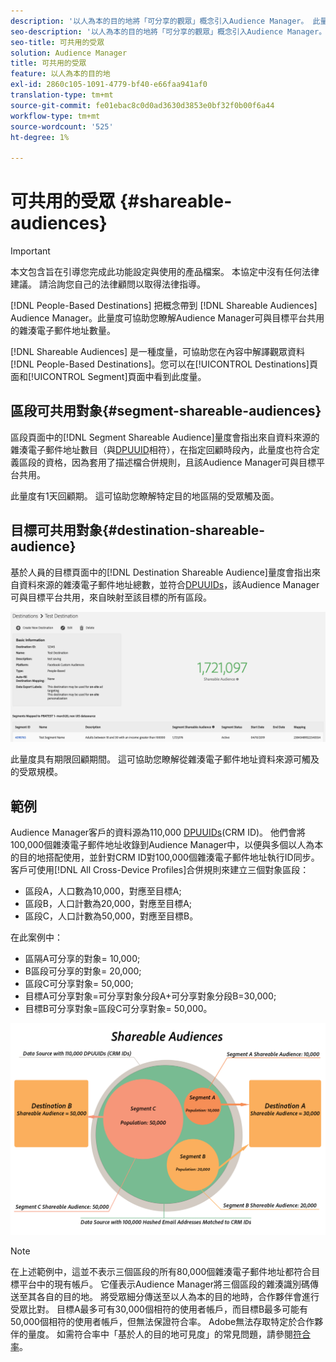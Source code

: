 ```yaml
---
description: '以人為本的目的地將「可分享的觀眾」概念引入Audience Manager。 此量度可協助您瞭解Audience Manager可與目標平台共用的雜湊電子郵件地址數量。 '
seo-description: '以人為本的目的地將「可分享的觀眾」概念引入Audience Manager。 此量度可協助您瞭解Audience Manager可與目標平台共用的雜湊電子郵件地址數量。 '
seo-title: 可共用的受眾
solution: Audience Manager
title: 可共用的受眾
feature: 以人為本的目的地
exl-id: 2860c105-1091-4779-bf40-e66faa941af0
translation-type: tm+mt
source-git-commit: fe01ebac8c0d0ad3630d3853e0bf32f0b00f6a44
workflow-type: tm+mt
source-wordcount: '525'
ht-degree: 1%

---
```


# 可共用的受眾 {#shareable-audiences}

>[!IMPORTANT]
>本文包含旨在引導您完成此功能設定與使用的產品檔案。 本協定中沒有任何法律建議。 請洽詢您自己的法律顧問以取得法律指導。

[!DNL People-Based Destinations] 把概念帶到 [!DNL Shareable Audiences] Audience Manager。此量度可協助您瞭解Audience Manager可與目標平台共用的雜湊電子郵件地址數量。

[!DNL Shareable Audiences] 是一種度量，可協助您在內容中解譯觀眾資料 [!DNL People-Based Destinations]。您可以在[!UICONTROL Destinations]頁面和[!UICONTROL Segment]頁面中看到此度量。

## 區段可共用對象{#segment-shareable-audiences}

區段頁面中的[!DNL Segment Shareable Audience]量度會指出來自資料來源的雜湊電子郵件地址數目（與[DPUUID](../../reference/ids-in-aam.md)相符），在指定回顧時段內，此量度也符合定義區段的資格，因為套用了描述檔合併規則，且該Audience Manager可與目標平台共用。

此量度有1天回顧期。 這可協助您瞭解特定目的地區隔的受眾觸及面。

## 目標可共用對象{#destination-shareable-audience}

基於人員的目標頁面中的[!DNL Destination Shareable Audience]量度會指出來自資料來源的雜湊電子郵件地址總數，並符合[DPUUIDs](../../reference/ids-in-aam.md)，該Audience Manager可與目標平台共用，來自映射至該目標的所有區段。

![可分享的觀眾](assets/dest-shareable-audiences.png)

此量度具有期限回顧期間。 這可協助您瞭解從雜湊電子郵件地址資料來源可觸及的受眾規模。

## 範例

Audience Manager客戶的資料源為110,000 [DPUUIDs](../../reference/ids-in-aam.md)(CRM ID)。 他們會將100,000個雜湊電子郵件地址收錄到Audience Manager中，以便與多個以人為本的目的地搭配使用，並針對CRM ID對100,000個雜湊電子郵件地址執行ID同步。 客戶可使用[!DNL All Cross-Device Profiles]合併規則來建立三個對象區段：

* 區段A，人口數為10,000，對應至目標A;
* 區段B，人口計數為20,000，對應至目標A;
* 區段C，人口計數為50,000，對應至目標B。

在此案例中：

* 區隔A可分享的對象= 10,000;
* B區段可分享的對象= 20,000;
* 區段C可分享對象= 50,000;
* 目標A可分享對象=可分享對象分段A+可分享對象分段B=30,000;
* 目標B可分享對象=區段C可分享對象= 50,000。

![可共用的觀眾——圖](assets/shareable-audiences.png)

>[!NOTE]
>
>在上述範例中，這並不表示三個區段的所有80,000個雜湊電子郵件地址都符合目標平台中的現有帳戶。 它僅表示Audience Manager將三個區段的雜湊識別碼傳送至其各自的目的地。 將受眾細分傳送至以人為本的目的地時，合作夥伴會進行受眾比對。 目標A最多可有30,000個相符的使用者帳戶，而目標B最多可能有50,000個相符的使用者帳戶，但無法保證符合率。 Adobe無法存取特定於合作夥伴的量度。 如需符合率中「基於人的目的地可見度」的常見問題，請參閱[符合率](../../faq/faq-people-based-destinations.md#match-rates)。
